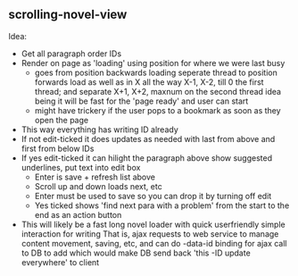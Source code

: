 scrolling-novel-view
---
Idea:
 - Get all paragraph order IDs
 - Render on page as 'loading' using position for where we were last busy
   - goes from position backwards loading seperate thread to position forwards load as well
     as in X all the way X-1, X-2, till 0 the first thread; and separate X+1, X+2, maxnum on the second thread
     idea being it will be fast for the 'page ready' and user can start
   - might have trickery if the user pops to a bookmark as soon as they open the page
 - This way everything has writing ID already
 - If not edit-ticked it does updates as needed with last from above and first from below IDs
 - If yes edit-ticked it can hilight the paragraph above show suggested underlines, put text into edit box
   - Enter is save + refresh list above
   - Scroll up and down loads next, etc
   - Enter must be used to save so you can drop it by turning off edit
   - Yes ticked shows 'find next para with a problem' from the start to the end as an action button
 - This will likely be a fast long novel loader with quick userfriendly simple interaction for writing
   That is, ajax requests to web service to manage content movement, saving, etc, and can do -data-id binding 
   for ajax call to DB to add which would make DB send back 'this -ID update everywhere' to client 